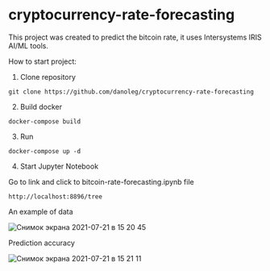 # cryptocurrency-rate-forecasting

This project was created to predict the bitcoin rate, it uses Intersystems IRIS AI/ML tools.

How to start project:

1) Clone repository

```
git clone https://github.com/danoleg/cryptocurrency-rate-forecasting
```

2) Build docker

```
docker-compose build
```

3) Run

```
docker-compose up -d
```

4) Start Jupyter Notebook

Go to link and click to bitcoin-rate-forecasting.ipynb file

```
http://localhost:8896/tree

```

An example of data

![Снимок экрана 2021-07-21 в 15 20 45](https://user-images.githubusercontent.com/31770269/126488218-6b031e94-b5ab-4895-ab09-b77d2834f324.png)

Prediction accuracy

![Снимок экрана 2021-07-21 в 15 21 11](https://user-images.githubusercontent.com/31770269/126488238-0bac636c-ec42-4f7a-b08b-0b6bacbe4b47.png)

